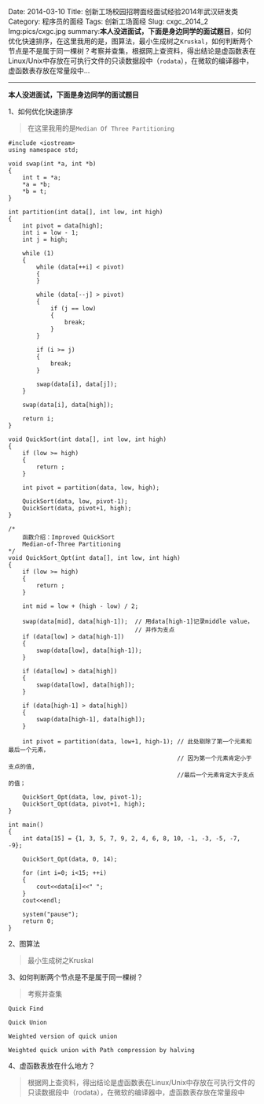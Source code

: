 Date: 2014-03-10
Title: 创新工场校园招聘面经面试经验2014年武汉研发类
Category: 程序员的面经
Tags: 创新工场面经
Slug: cxgc_2014_2
Img:pics/cxgc.jpg
summary:**本人没进面试，下面是身边同学的面试题目**，如何优化快速排序，在这里我用的是，图算法，最小生成树之`Kruskal`，如何判断两个节点是不是属于同一棵树？考察并查集，根据网上查资料，得出结论是虚函数表在Linux/Unix中存放在可执行文件的只读数据段中（`rodata`），在微软的编译器中，虚函数表存放在常量段中...

----------

**本人没进面试，下面是身边同学的面试题目**

1、如何优化快速排序

>在这里我用的是`Median Of Three Partitioning`

	#include <iostream>
	using namespace std;
	
	void swap(int *a, int *b)
	{
		int t = *a;
		*a = *b;
		*b = t;
	}
	
	int partition(int data[], int low, int high)
	{
		int pivot = data[high];
		int i = low - 1;
		int j = high;
	
		while (1)
		{
			while (data[++i] < pivot)
			{
			}
	
			while (data[--j] > pivot)
			{
				if (j == low)
				{
					break;
				}
			}
	
			if (i >= j)
			{
				break;
			}
	
			swap(data[i], data[j]);
		}
	
		swap(data[i], data[high]);
	
		return i;
	}
	
	void QuickSort(int data[], int low, int high)
	{
		if (low >= high)
		{
			return ;
		}
	
		int pivot = partition(data, low, high);
	
		QuickSort(data, low, pivot-1);
		QuickSort(data, pivot+1, high);
	}
	
	/*
		函数介绍：Improved QuickSort
		Median-of-Three Partitioning
	*/
	void QuickSort_Opt(int data[], int low, int high)
	{
		if (low >= high)
		{
			return ;
		}
	
		int mid = low + (high - low) / 2;
	
		swap(data[mid], data[high-1]);	// 用data[high-1]记录middle value，
										// 并作为支点
		if (data[low] > data[high-1])
		{
			swap(data[low], data[high-1]);
		}
	
		if (data[low] > data[high])
		{
			swap(data[low], data[high]);
		}
	
		if (data[high-1] > data[high])
		{
			swap(data[high-1], data[high]);
		}
	
		int pivot = partition(data, low+1, high-1);	// 此处剔除了第一个元素和最后一个元素，
													// 因为第一个元素肯定小于支点的值,
													//最后一个元素肯定大于支点的值；
	
		QuickSort_Opt(data, low, pivot-1);
		QuickSort_Opt(data, pivot+1, high);
	}
	
	int main()
	{
		int data[15] = {1, 3, 5, 7, 9, 2, 4, 6, 8, 10, -1, -3, -5, -7, -9};
	
		QuickSort_Opt(data, 0, 14);
	
		for (int i=0; i<15; ++i)
		{
			cout<<data[i]<<" ";
		}
		cout<<endl;
	
		system("pause");
		return 0;
	}

2、图算法

>最小生成树之Kruskal

3、如何判断两个节点是不是属于同一棵树？

>考察并查集

    Quick Find

	Quick Union

	Weighted version of quick union

	Weighted quick union with Path compression by halving

4、虚函数表放在什么地方？

>根据网上查资料，得出结论是虚函数表在Linux/Unix中存放在可执行文件的只读数据段中（rodata），在微软的编译器中，虚函数表存放在常量段中

